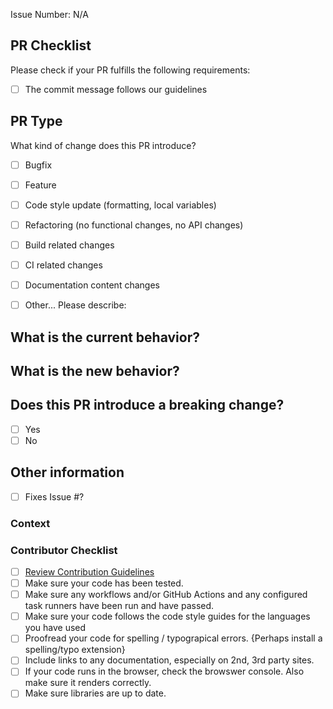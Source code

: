 Issue Number: N/A

## PR Checklist
Please check if your PR fulfills the following requirements:

- [ ] The commit message follows our guidelines

## PR Type
What kind of change does this PR introduce?

<!-- Please check the one that applies to this PR -->

- [ ] Bugfix
- [ ] Feature
- [ ] Code style update (formatting, local variables)
- [ ] Refactoring (no functional changes, no API changes)
- [ ] Build related changes
- [ ] CI related changes
- [ ] Documentation content changes
- [ ] Other... Please describe:


## What is the current behavior?
<!-- Please describe the current behavior that you are modifying, or link to a relevant issue. -->


## What is the new behavior?


## Does this PR introduce a breaking change?

- [ ] Yes
- [ ] No

## Other information

<!--- The issue this PR addresses -->

- [ ] Fixes Issue #?

### Context


### Contributor Checklist

- [ ] [Review Contribution Guidelines](https://github.com/taotnpwaft/docs/master/CONTRIBUTING.md)
- [ ] Make sure your code has been tested.
- [ ] Make sure any workflows and/or GitHub Actions and any configured task runners have been run and have passed.
- [ ] Make sure your code follows the code style guides for the languages you have used
- [ ] Proofread your code for spelling / typograpical errors.  {Perhaps install a spelling/typo extension}
- [ ] Include links to any documentation, especially on 2nd, 3rd party sites.
- [ ] If your code runs in the browser, check the browswer console.  Also make sure it renders correctly.
- [ ] Make sure libraries are up to date.